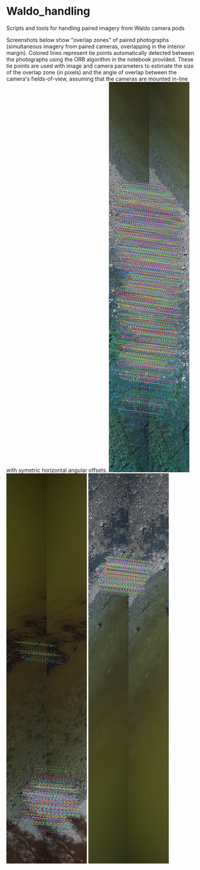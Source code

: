 # Waldo_handling
Scripts and tools for handling paired imagery from Waldo camera pods

Screenshots below show "overlap zones" of paired photographs (simultaneous imagery from paired cameras, overlapping in the interior margin). Colored lines represent tie points automatically detected between the photographs using the ORB algorithm in the notebook provided. These tie points are used with image and camera parameters to estimate the size of the overlap zone (in pixels) and the angle of overlap between the camera's fields-of-view, assuming that the cameras are mounted in-line with symetric horizontal angular offsets.
![screenshot of automatic tie points in overlap zones](https://raw.githubusercontent.com/gl7176/Waldo_handling/refs/heads/main/matches_screenshot_10.12.2024.png) ![screenshot of automatic tie points in overlap zones](https://raw.githubusercontent.com/gl7176/Waldo_handling/refs/heads/main/matches_screenshot_10.12.2024b.png) ![screenshot of automatic tie points in overlap zones](https://raw.githubusercontent.com/gl7176/Waldo_handling/refs/heads/main/matches_screenshot_10.12.2024c.png)
